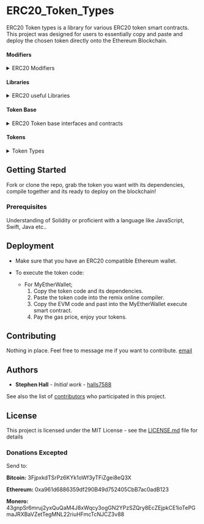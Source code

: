 # ERC20_Token_Types

ERC20 Token types is a library for various ERC20 token smart contracts. This project was designed for users to essentially copy and paste and deploy the chosen token directly onto the Ethereum Blockchain. 

#### Modifiers
<details>
  <summary>ERC20 Modifiers</summary>
  
  [Pausable](https://github.com/halls7588/ERC20_Token_Types/blob/master/Helpers/Modifiers/Pausable.sol)
  
  [Ownable](https://github.com/halls7588/ERC20_Token_Types/blob/master/Helpers/Modifiers/Ownable.sol)
</details>

#### Libraries
<details>
  <summary>ERC20 useful Libraries</summary>
  
  ##### SafeMath 
  
  [SafeMath](https://github.com/halls7588/ERC20_Token_Types/blob/master/Helpers/SafeMath/SafeMath.sol)  
</details>

#### Token Base
<details>
  <summary>ERC20 Token base interfaces and contracts</summary>
  
  ##### ERC20 Basic Interface
  
  [ERC20 Basic](https://github.com/halls7588/ERC20_Token_Types/blob/master/Helpers/TokenBasics/ERC20Basic.sol)
  
  ##### ERC20 Interface
  
  [ERC20](https://github.com/halls7588/ERC20_Token_Types/blob/master/Helpers/TokenBasics/ERC20.sol)
  
  ##### ERC20 Basic Token
  
  [BasicToken ](https://github.com/halls7588/ERC20_Token_Types/blob/master/Helpers/TokenBasics/BasicToken.sol)
  
  ##### ERC20 Standard Token
  
  [Standard Token](https://github.com/halls7588/ERC20_Token_Types/blob/master/Helpers/TokenBasics/StandardToken.sol)  
</details>

#### Tokens

<details>
  <summary>Token Types</summary>
  
  ##### Stand Alone Token
  
  [Basic ERC20 token](https://github.com/halls7588/ERC20_Token_Types/blob/master/Tokens/BasicERC20Token)
  
  [Blacklist Token](https://github.com/halls7588/ERC20_Token_Types/tree/master/Tokens/BlackListToken)
  
  [BurnableToken](https://github.com/halls7588/ERC20_Token_Types/blob/master/Tokens/BurnableToken)
  
  [MineableToken](https://github.com/halls7588/ERC20_Token_Types/blob/master/Tokens/MineableToken)
  
  [MintableToken](https://github.com/halls7588/ERC20_Token_Types/blob/master/Tokens/MintableToken)
  
  [PausableToken](https://github.com/halls7588/ERC20_Token_Types/blob/master/Tokens/PausableToken)
  
  [PrivateOwnershipToken](https://github.com/halls7588/ERC20_Token_Types/blob/master/Tokens/PrivateOwnershipToken)
  
  [TimeLockToken](https://github.com/halls7588/ERC20_Token_Types/blob/master/Tokens/TimeLockToken)
  
  [VestingToken](https://github.com/halls7588/ERC20_Token_Types/blob/master/Tokens/VestingToken)
  
  [WhitelistToken](https://github.com/halls7588/ERC20_Token_Types/blob/master/Tokens/WhitelistToken)
  
  ##### Crownd Sale Tokens
  
  [BasicCrowdSaleToken](https://github.com/halls7588/ERC20_Token_Types/tree/master/Tokens/CrowdSaleToken/BasicCrowdSaleToken)
  
  [CappedSaleToken](https://github.com/halls7588/ERC20_Token_Types/tree/master/Tokens/CrowdSaleToken/CappedSaleToken)
  
  [CustomEventToken](https://github.com/halls7588/ERC20_Token_Types/tree/master/Tokens/CrowdSaleToken/CustomEventToken)
  
  [MiltiDiscountToken](https://github.com/halls7588/ERC20_Token_Types/tree/master/Tokens/CrowdSaleToken/MiltiDiscountToken)
  
  [TimedCrowdSaleToken](https://github.com/halls7588/ERC20_Token_Types/tree/master/Tokens/CrowdSaleToken/TimedCrowdSaleToken)
</details>

## Getting Started

Fork or clone the repo, grab the token you want with its dependencies, compile together and its ready to deploy on the blockchain!

### Prerequisites

Understanding of Solidity or proficient with a language like JavaScript, Swift, Java etc.. 

## Deployment

* Make sure that you have an ERC20 compatible Ethereum wallet. 

* To execute the token code: 
   - For MyEtherWallet; 
     1. Copy the token code and its dependencies. 
     2. Paste the token code into the remix online compiler. 
     3. Copy the EVM code and past into the MyEtherWallet execute smart contract. 
     4. Pay the gas price, enjoy your tokens.

## Contributing
Nothing in place. Feel free to message me if you want to contribute. [email](mailto:halls7588@gmail.com)


## Authors

* **Stephen Hall** - *Initial work* - [halls7588](https://github.com/halls7588)

See also the list of [contributors](https://github.com/halls7588/ERC20_Token_Types/graphs/contributors) who participated in this project.

## License

This project is licensed under the MIT License - see the [LICENSE.md](LICENSE.md) file for details


### Donations Excepted
Send to:

**Bitcoin:** 3FjpxkdTSrPz6KYk1oWf3yTFiZgei8eQ3X

**Ethereum:** 0xa961d6886359df290B49d752405CbB7ac0adB123

**Monero:** 43gnpSr6mruj2yxQuQaM4J8xWqcy3ogGN2YPzSZQry8EcZEjpkCE1ioTePGmaJRXBaVZetTegMNL22riuHFmcTcNJCZ3v88

